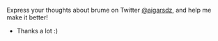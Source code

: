 
Express your thoughts about brume on Twitter [@aigarsdz](http://twitter.com/aigarsdz), and help me make it better!
- Thanks a lot :) 
